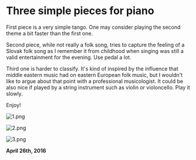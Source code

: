 # Three simple pieces for piano



First piece is a very simple tango. One may consider playing the second theme a bit faster than the first one.

Second piece, while not really a folk song, tries to capture the feeling of a Slovak folk song as I remember it from childhood when singing was still a valid entertainment for the evening. Use pedal a lot.

Third one is harder to classify. It's kind of inspired by the influence that middle eastern music had on eastern European folk music, but I wouldn't like to argue about that point with a professional musicologist. It could be also nice if played by a string instrument such as violin or violoncello. Play it slowly.

Enjoy!

![1.png](http://250bpm.wdfiles.com/local--files/blog:79/1.png)

![2.png](http://250bpm.wdfiles.com/local--files/blog:79/2.png)

![3.png](http://250bpm.wdfiles.com/local--files/blog:79/3.png)

**April 26th, 2016**